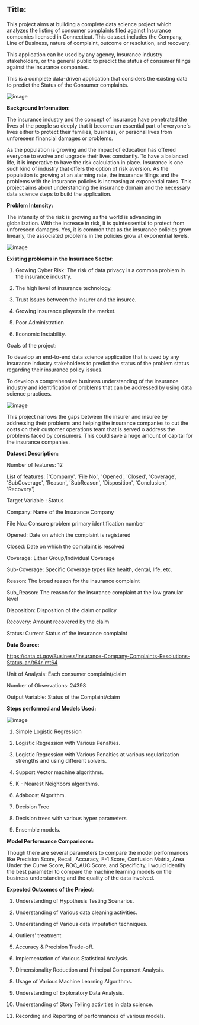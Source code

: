 ## Title: 

This project aims at building a complete data science project which analyzes the listing of consumer complaints filed against Insurance companies licensed in Connecticut. This dataset includes the Company, Line of Business, nature of complaint, outcome or resolution, and recovery.

This application can be used by any agency,  Insurance industry stakeholders, or the general public to predict the status of consumer filings against the insurance companies.

This is a complete data-driven application that considers the existing data to predict the Status of the Consumer complaints.

![image](https://user-images.githubusercontent.com/103658312/172515384-1771d091-78b9-47e4-838c-896d7c9639a5.png)


**Background Information:**

The insurance industry and the concept of insurance have penetrated the lives of the people so deeply that it become an essential part of everyone's lives either to protect their families, business, or personal lives from unforeseen financial damages or problems. 

As the population is growing and the impact of education has offered everyone to evolve and upgrade their lives constantly. To have a balanced life, it is imperative to have the risk calculation in place. Insurance is one such kind of industry that offers the option of risk aversion. As the population is growing at an alarming rate, the insurance filings and the problems with the insurance policies is increasing at exponential rates. This project aims about understanding the insurance domain and the necessary data science steps to build the application.

**Problem Intensity:**

The intensity of the risk is growing as the world is advancing in globalization. With the increase in risk, it is quintessential to protect from unforeseen damages. Yes, it is common that as the insurance policies grow linearly, the associated problems in the policies grow at exponential levels.

![image](https://user-images.githubusercontent.com/103658312/172515514-9113472e-b3df-46fe-bc84-fa95390d450a.png)

**Existing problems in the Insurance Sector:**

1. Growing Cyber Risk: The risk of data privacy is a common problem in the insurance industry.

2. The high level of insurance technology.

3. Trust Issues between the insurer and the insuree.

4. Growing insurance players in the market.

5. Poor Administration 

6. Economic Instability.

Goals of the project:

To develop an end-to-end data science application that is used by any insurance industry stakeholders to predict the status of the problem status regarding their insurance policy issues.

To develop a comprehensive business understanding of the insurance industry and identification of problems that can be addressed by using data science practices.

![image](https://user-images.githubusercontent.com/103658312/172515579-0270698f-53dd-4efc-ba3b-ce2b7287775e.png)


This project narrows the gaps between the insurer and insuree by addressing their problems and helping the insurance companies to cut the costs on their customer operations team that is served o address the problems faced by consumers. This could save a huge amount of capital for the insurance companies.

**Dataset Description:** 

Number of features: 12

List of features: ['Company', 'File No.', 'Opened', 'Closed', 'Coverage', 'SubCoverage',
       'Reason', 'SubReason', 'Disposition', 'Conclusion', 'Recovery']
       
 Target Variable : Status

Company: Name of the Insurance Company

File No.: Consure problem primary identification number

Opened: Date on which the complaint is registered

Closed: Date on which the complaint is resolved

Coverage: Either Group/Individual Coverage

Sub-Coverage: Specific Coverage types like health, dental, life, etc.

Reason: The broad reason for the insurance complaint

Sub_Reason: The reason for the insurance complaint at the low granular level

Disposition: Disposition of the claim or policy

Recovery: Amount recovered by the claim

Status: Current Status of the insurance complaint

**Data Source:**

https://data.ct.gov/Business/Insurance-Company-Complaints-Resolutions-Status-an/t64r-mt64

Unit of Analysis: Each consumer complaint/claim

Number of Observations: 24398

Output Variable: Status of the Complaint/claim

**Steps performed and Models Used:**

![image](https://user-images.githubusercontent.com/103658312/172515638-c06846f5-c3ab-47ee-8301-ccc3ff7dd1bd.png)


1. Simple Logistic Regression

2. Logistic Regression with Various Penalties.

3. Logistic Regression with Various Penalties at various regularization strengths and using different solvers.

4. Support Vector machine algorithms.

5. K - Nearest Neighbors algorithms.

6. Adaboost Algorithm.

7. Decision Tree

8. Decision trees with various hyper parameters

9. Ensemble models.

**Model Performance Comparisons:**

Though there are several parameters to compare the model performances like Precision Score, Recall, Accuracy, F-1 Score, Confusion Matrix, Area Under the Curve Score, ROC_AUC Score, and Specificity, I would identify the best parameter to compare the machine learning models on the business understanding and the quality of the data involved.
 

**Expected Outcomes of the Project:**

1. Understanding of Hypothesis Testing Scenarios.

2. Understanding of Various data cleaning activities.

3. Understanding of Various data imputation techniques.

4. Outliers' treatment

5. Accuracy & Precision Trade-off.

6. Implementation of Various Statistical Analysis.

7. Dimensionality Reduction and Principal Component Analysis.

8. Usage of Various Machine Learning Algorithms.

9. Understanding of Exploratory Data Analysis.

10. Understanding of Story Telling activities in data science.

11. Recording and Reporting of performances of various models.

